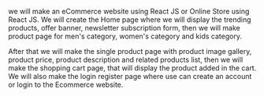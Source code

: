we will make an eCommerce website using React JS or Online Store using React JS. We will create the Home page where we will display the trending products, offer banner, newsletter subscription form, then we will make product page for men's category, women's category and kids category.

After that we will make the single product page with product image gallery, product price, product description and related products list, then we will make the shopping cart page, that will display the product added in the cart. We will also make the login register page where use can create an account or login to the Ecommerce website.
